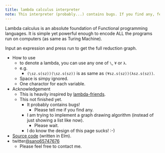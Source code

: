 ```yaml
---
title: lambda calculus interpreter
note: This interpreter (probably...) contains bugs. If you find any, feel free to tell me...
---
```

<script src="lambda.js"></script>

Lambda calculus is an absolute foundation of Functional programming languages.
It is simple yet powerful enough to encode ALL the programs run on computers (as same as Turing Machine).

Input an expression and press run to get the full reduction graph.

<div id="myapp"></div>

- How to use
  - to denote a lambda, you can use any one of `\`, `¥` or `λ`.
  - e.g.
    - `(\sz.s(sz))(\sz.s(sz))` is as same as `(¥sz.s(sz))(λsz.s(sz))`.
  - Space is simpy ignored.
  - One charactor for each variable.
- Acknowledgement
  - This is heavily inspired by [lambda-friends](https://nikosai.ml/lambda-friends/).
  - This not finished yet.
    - It probably contains bugs!
      - Please tell me if you find any.
    - I am trying to implement a graph drawing algorithm (instead of just showing a list like now).
      - Please wait.
    - I do know the design of this page sucks! :-)     
- [Source code](https://github.com/sano-jin/lambda.git) (written in Elm). 
- twitter[@sano65747676](https://twitter.com/sano65747676)
  - Please feel free to contact me.

<script>
  var app = Elm.Main.init({
    node: document.getElementById('myapp')
  });
</script>
